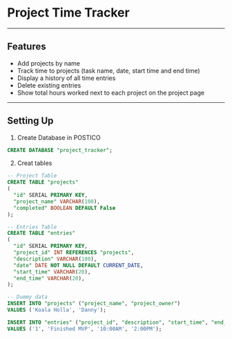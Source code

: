 # Project Time Tracker
---

## Features

- Add projects by name
- Track time to projects (task name, date, start time and end time)
- Display a history of all time entries
- Delete existing entries
- Show total hours worked next to each project on the project page

---

## Setting Up

1. Create Database in POSTICO

```sql
CREATE DATABASE "project_tracker";
```

2. Creat tables

```sql
-- Project Table
CREATE TABLE "projects"
(
  "id" SERIAL PRIMARY KEY,
  "project_name" VARCHAR(100),
  "completed" BOOLEAN DEFAULT False
);

-- Entries Table
CREATE TABLE "entries"
(
  "id" SERIAL PRIMARY KEY,
  "project_id" INT REFERENCES "projects",
  "description" VARCHAR(100),
  "date" DATE NOT NULL DEFAULT CURRENT_DATE,
  "start_time" VARCHAR(20),
  "end_time" VARCHAR(20),
);

-- Dummy data
INSERT INTO "projects" ("project_name", "project_owner")
VALUES ('Koala Holla', 'Danny');

INSERT INTO "entries" ("project_id", "description", "start_time", "end_time")
VALUES ('1', 'Finished MVP', '10:00AM', '2:00PM');